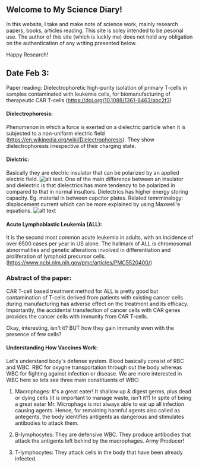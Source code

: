 ## Welcome to My Science Diary!

In this website, I take and make note of science work, mainly research papers, books, articles reading. This site is soley intended to be pesonal use. The author of this site (which is luckly me) does not hold any obligation on the authentication of any writing presented below. 

Happy Research!

## Date Feb 3:
Paper reading: Dielectrophoretic high-purity isolation of primary T-cells in samples contaminated with leukemia cells, for biomanufacturing of therapeutic CAR T-cells (https://doi.org/10.1088/1361-6463/abc2f3)

#### Dielectrophoresis:
Phenomenon in which a force is exerted on a dielectric particle when it is subjected to a non-uniform electric field (https://en.wikipedia.org/wiki/Dielectrophoresis). They show dielectrophoresis irrespective of their charging state. 
#### Dielctric:
Basically they are electric insulator that can be polarized by an applied electric field. ![alt text](https://upload.wikimedia.org/wikipedia/commons/thumb/c/cd/Capacitor_schematic_with_dielectric.svg/220px-Capacitor_schematic_with_dielectric.svg.png). One of the main difference between an insulator and dielectric is that dielectrics has more tendency to be polarized in compared to that in normal insultors. Dielectrics has higher energy storing capacity. Eg. material in between capcitor plates. Related temrminalogy: displacement current which can be more explained by using Maxwell'e equations.
![alt text](https://upload.wikimedia.org/wikipedia/commons/thumb/b/bc/Current_continuity_in_capacitor.svg/200px-Current_continuity_in_capacitor.svg.png)

#### Acute Lymphoblastic Leukemia (ALL):
It is the second most common acute leukemia in adults, with an incidence of over 6500 cases per year in US alone. The hallmark of ALL is chromosomal abnormalities and genetic alterations involved in differentiation and proliferation of lymphoid precursor cells. 
(https://www.ncbi.nlm.nih.gov/pmc/articles/PMC5520400/)

### Abstract of the paper:
CAR T-cell based treatment method for ALL is pretty good but contamination of T-cells derived from patients with existing cancer cells during manufacturing has adverse effect on the treatment and its efficacy. Importantly, the accidental transfection of cancer cells with CAR genes provides the cancer cells with immunity from CAR T-cells.

Okay, interesting, isn't it? BUT how they gain immunity even with the presence of few cells?

#### Understanding How Vaccines Work:
Let's understand body's defense system. 
Blood basically consist of RBC and WBC. RBC for oxygne transportation through out the body whereas WBC for fighting against infection or disease. We are more interested in WBC here so lets see three main constituents of WBC:

1. Macrophages:
It's a great eater! It shallow up & digest germs, plus dead or dying cells (it is important to manage waste, isn't it?)
In spite of being a great eater Mr. Microphage is not always able to eat up all infection causing agents. Hence, for remaining harmful agents also called as antegents, the body identifies antigents as dangerous and stimulates antibodies to attack them.

2. B-lymphocytes:
They are defensive WBC. They produce antibodies that attack the antigents left behind by the macrophages. Army Producer!

3. T-lymphocytes:
They attack cells in the body that have been already infected. 


